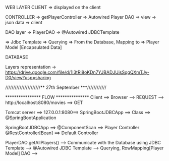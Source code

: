 WEB LAYER CLIENT => displayed on the client

CONTROLLER => getPlayerController => Autowired Player DAO => view -> json data => client

DAO layer => PlayerDAO => @Autowired JDBCTemplate

=> Jdbc Template => Querying => From the Database, Mapping to => Player Model [Encapsulated Data]

DATABASE

Layers representation -> https://drive.google.com/file/d/1I3tRl8oKDn7YJBADJUisSqqQXmTJy-D0/view?usp=sharing

//////////////////////** 27th September ***////////////

**************** FLOW ***************
Client ==> Browser --> REQUEST --> http://localhost:8080/movies ==> GET

Tomcat server ==> 127.0.0.1:8080==> SpringBootJDBCApp ==> Class ==> @SpringBootApplication

SpringBootJDBCApp ==> @ComponentScan ==> Player Controller @RestController[Bean] ==> Default Controller

PlayerDAO.getAllPlayers() --> Communicate with the Database using JDBC Template --> @Autowired JDBC Template --> Querying, RowMapping[Player Model] DAO -->